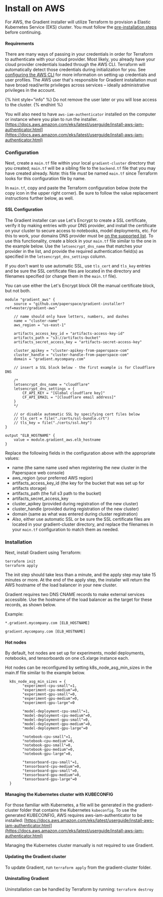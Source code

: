 # Install on AWS

For AWS, the Gradient installer will utilize Terraform to provision a Elastic Kubernetes Service \(EKS\) cluster. You must follow the [pre-installation steps](pre-installation-steps.md) before continuing.

#### Requirements

There are many ways of passing in your credentials in order for Terraform to authenticate with your cloud provider. Most likely, you already have your cloud provider credentials loaded through the AWS CLI. Terraform will automatically detect those credentials during initialization for you. See [configuring the AWS CLI](https://docs.aws.amazon.com/cli/latest/userguide/cli-chap-configure.html) for more information on setting up credentials and user profiles. The AWS user that's responsible for Gradient installation must have broad read/write privileges across services – ideally administrative privileges in the account.

{% hint style="info" %}
Do not remove the user later or you will lose access to the cluster.
{% endhint %}

You will also need to have `aws-iam-authenticator` installed on the computer or instance where you plan to run the installer. [https://docs.aws.amazon.com/eks/latest/userguide/install-aws-iam-authenticator.html](https://docs.aws.amazon.com/eks/latest/userguide/install-aws-iam-authenticator.html)

### Configuration

Next, create a `main.tf` file within your local `gradient-cluster` directory that you created; `main.tf` will be a sibling file to the `backend.tf` file that you may have created already. Note: this file _must_ be named `main.tf` since Terraform looks for this configuration file by name.

In `main.tf`, copy and paste the Terraform configuration below \(note the copy icon in the upper right corner\). Be sure to follow the value replacement instructions further below, as well.

#### SSL Configuration

The Gradient installer can use Let's Encrypt to create a SSL certificate, verify it by making entries with your DNS provider, and install the certificate on your cluster to secure access to notebooks, model deployments, etc. For this to work, your domains DNS provider must be [on the supported list](lets-encrypt-dns-providers.md). To use this functionality, create a block in your `main.tf` file similar to the one in the example below. Use the `letsencrypt_dns_name` that matches your provider in the list, and provide the required authentication field\(s\) as specified in the `letsencrypt_dns_settings` column.

If you don't want to use automatic SSL, use `tls_cert` and `tls_key` entries and be sure the SSL certificate files are located in the directory and filenames specified \(or change them in the `main.tf` file\).

You can use either the Let's Encrypt block OR the manual certificate block, but not both.

```text
module "gradient_aws" {
    source = "github.com/paperspace/gradient-installer?ref=master/gradient-aws"

    // name should only have letters, numbers, and dashes
    name = "cluster-name"
    aws_region = "us-east-1"

    artifacts_access_key_id = "artifacts-access-key-id"
    artifacts_path = "s3://artifacts-bucket"
    artifacts_secret_access_key = "artifacts-secret-access-key"
    
    cluster_apikey = "cluster-apikey-from-paperspace-com"
    cluster_handle = "cluster-handle-from-paperspace-com"
    domain = "gradient.mycompany.com"

    // insert a SSL block below - the first example is for Cloudflare DNS
    
    /*
    letsencrypt_dns_name = "cloudflare"
    letsencrypt_dns_settings = {
        CF_API_KEY = "[Global cloudflare key]"
        CF_API_EMAIL = "[Cloudflare email address]"
    }
    */

    // or disable automatic SSL by specifying cert files below
    // tls_cert = file("./certs/ssl-bundle.crt")
    // tls_key = file("./certs/ssl.key")
}

output "ELB_HOSTNAME" {
    value = module.gradient_aws.elb_hostname
}
```

Replace the following fields in the configuration above with the appropriate values:

* name \(the same name used when registering the new cluster in the Paperspace web console\)
* aws\_region \(your preferred AWS region\)
* artifacts\_access\_key\_id \(the key for the bucket that was set up for artifacts storage\)
* artifacts\_path \(the full s3 path to the bucket\)
* artifacts\_secret\_access\_key
* cluster\_apikey \(provided during registration of the new cluster\)
* cluster\_handle \(provided during registration of the new cluster\)
* domain \(same as what was entered during cluster registration\)
* _Also_, either use automatic SSL or be sure the SSL certificate files are located in your gradient-cluster directory, and replace the filenames in your `main.tf` configuration to match them as needed.

### Installation

Next, install Gradient using Terraform:

```text
terraform init
terraform apply
```

The init step should take less than a minute, and the apply step may take 15 minutes or more. At the end of the apply step, the installer will return the AWS hostname of the load balancer in your new cluster. 

Gradient requires two DNS CNAME records to make external services accessible. Use the hostname of the load balancer as the target for these records, as shown below.

Example:

`*.gradient.mycompany.com [ELB_HOSTNAME]`

`gradient.mycompany.com [ELB_HOSTNAME]`

#### Hot nodes

By default, hot nodes are set up for experiments, model deployments, notebooks, and tensorboards on one c5.xlarge instance each. 

Hot nodes can be reconfigured by setting k8s\_node\_asg\_min\_sizes in the main.tf file similar to the example below.

```text
  k8s_node_asg_min_sizes = {
        "experiment-cpu-small"=1,
        "experiment-cpu-medium"=0,
        "experiment-gpu-small"=0,
        "experiment-gpu-medium"=0,
        "experiment-gpu-large"=0

        "model-deployment-cpu-small"=1,
        "model-deployment-cpu-medium"=0,
        "model-deployment-gpu-small"=0,
        "model-deployment-gpu-medium"=0,
        "model-deployment-gpu-large"=0

        "notebook-cpu-small"=1,
        "notebook-cpu-medium"=0,
        "notebook-gpu-small"=0,
        "notebook-gpu-medium"=0,
        "notebook-gpu-large"=0,

        "tensorboard-cpu-small"=1,
        "tensorboard-cpu-medium"=0,
        "tensorboard-gpu-small"=0,
        "tensorboard-gpu-medium"=0,
        "tensorboard-gpu-large"=0
  }
```



#### Managing the Kubernetes cluster with KUBECONFIG

For those familiar with Kubernetes, a file will be generated in the gradient-cluster folder that contains the Kubernetes `kubeconfig`. To use the generated KUBECONFIG, AWS requires aws-iam-authenticator to be installed: [https://docs.aws.amazon.com/eks/latest/userguide/install-aws-iam-authenticator.html](https://docs.aws.amazon.com/eks/latest/userguide/install-aws-iam-authenticator.html)

Managing the Kubernetes cluster manually is not required to use Gradient.

#### Updating the Gradient cluster

To update Gradient, run `terraform apply` from the gradient-cluster folder.

#### Uninstalling Gradient

Uninstallation can be handled by Terraform by running: `terraform destroy`



